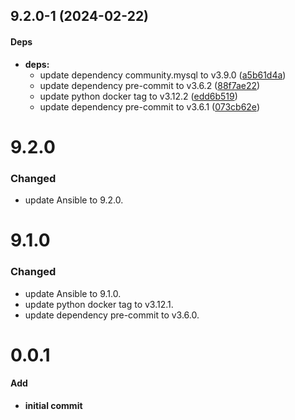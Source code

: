 ## 9.2.0-1 (2024-02-22)


#### Deps

* **deps:**
  *  update dependency community.mysql to v3.9.0 ([a5b61d4a](https://github.com/SysbeeTech/sysbee-ansible/commit/a5b61d4a86810a9247a1e17ddf5c71d556942e53))
  *  update dependency pre-commit to v3.6.2 ([88f7ae22](https://github.com/SysbeeTech/sysbee-ansible/commit/88f7ae22dee6e86bccf63ee9f8fd119a5cfa1100))
  *  update python docker tag to v3.12.2 ([edd6b519](https://github.com/SysbeeTech/sysbee-ansible/commit/edd6b519feab8437252147b61ef21dfc5397d8ec))
  *  update dependency pre-commit to v3.6.1 ([073cb62e](https://github.com/SysbeeTech/sysbee-ansible/commit/073cb62e80e114b4bd032105e047bc7de1c91fa2))



# 9.2.0

### Changed

- update Ansible to 9.2.0.

# 9.1.0

### Changed

- update Ansible to 9.1.0.
- update python docker tag to v3.12.1.
- update dependency pre-commit to v3.6.0.

# 0.0.1

#### Add

* **initial commit**
